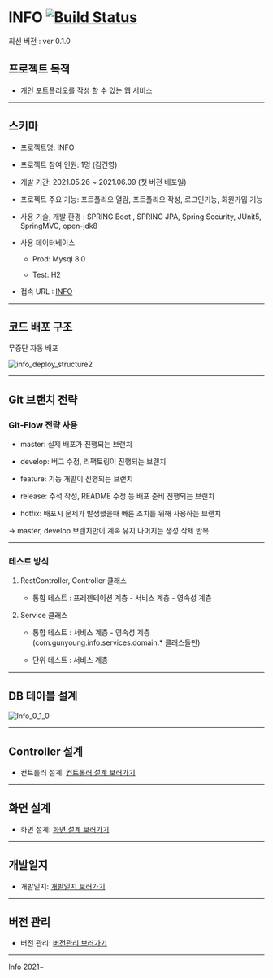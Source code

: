 # INFO [![Build Status](https://travis-ci.com/Gunyoung-Kim/Info.svg?branch=master)](https://travis-ci.com/Gunyoung-Kim/Info)

최신 버전 : ver 0.1.0

## 프로젝트 목적

- 개인 포트폴리오를 작성 할 수 있는 웹 서비스

---

## 스키마

- 프로젝트명: INFO

- 프로젝트 참여 인원: 1명 (김건영)

- 개발 기간: 2021.05.26 ~ 2021.06.09 (첫 버전 배포일)

- 프로젝트 주요 기능: 포트폴리오 열람, 포트폴리오 작성, 로그인기능, 회원가입 기능

- 사용 기술, 개발 환경 : SPRING Boot , SPRING JPA, Spring Security, JUnit5, SpringMVC, open-jdk8

- 사용 데이터베이스

   - Prod: Mysql 8.0

   - Test: H2
   
- 접속 URL : [INFO](https://www.info-gun.net)

---

## 코드 배포 구조 

무중단 자동 배포 

![info_deploy_structure2](https://user-images.githubusercontent.com/60494603/123542037-624f0c00-d782-11eb-9519-cce022414f5e.png)

--- 

## Git 브랜치 전략 

### Git-Flow 전략 사용

- master: 실제 배포가 진행되는 브랜치

- develop: 버그 수정, 리팩토링이 진행되는 브랜치 

- feature: 기능 개발이 진행되는 브랜치

- release: 주석 작성, README 수정 등 배포 준비 진행되는 브랜치 

- hotfix: 배포시 문제가 발생했을때 빠른 조치를 위해 사용하는 브랜치

-> master, develop 브랜치만이 계속 유지 나머지는 생성 삭제 반복

---

### 테스트 방식 

1. RestController, Controller 클래스 

   - 통합 테스트 : 프레젠테이션 계층 - 서비스 계층 - 영속성 계층 

2. Service 클래스 

   - 통합 테스트 : 서비스 계층 - 영속성 계층 (com.gunyoung.info.services.domain.* 클래스들만)

   - 단위 테스트 : 서비스 계층 

---

## DB 테이블 설계

![Info_0_1_0](https://user-images.githubusercontent.com/60494603/129672306-a06123c8-9e21-4df3-a945-03ab5a2672ed.png)

---

## Controller 설계

- 컨트롤러 설계: [컨트롤러 설계 보러가기](https://github.com/Gunyoung-Kim/Info_ABOUT/blob/master/Controller.md)

---

## 화면 설계

- 화면 설계: [화면 설계 보러가기](https://github.com/Gunyoung-Kim/Info_ABOUT/blob/master/View_Design.md)

---

## 개발일지 

- 개발일지: [개발일지 보러가기](https://github.com/Gunyoung-Kim/Info_ABOUT/blob/master/Development_Log.md)

---

## 버전 관리

- 버전 관리: [버전관리 보러가기](https://github.com/Gunyoung-Kim/Info_ABOUT/blob/master/Version_Note.md)

---

Info 2021~
